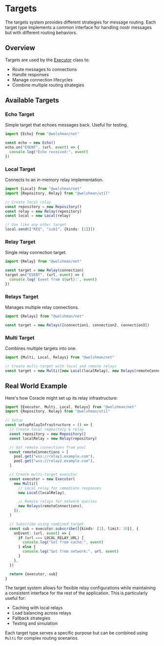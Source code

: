 # Targets

The targets system provides different strategies for message routing.
Each target type implements a common interface for handling nostr messages but with different routing behaviors.

## Overview

Targets are used by the [Executor](/net/executor.md) class to:

- Route messages to connections
- Handle responses
- Manage connection lifecycles
- Combine multiple routing strategies

## Available Targets

### Echo Target

Simple target that echoes messages back. Useful for testing.

```typescript
import {Echo} from "@welshman/net"

const echo = new Echo()
echo.on("EVENT", (url, event) => {
  console.log("Echo received:", event)
})
```

### Local Target

Connects to an in-memory relay implementation.

```typescript
import {Local} from "@welshman/net"
import {Repository, Relay} from "@welshman/util"

// Create local relay
const repository = new Repository()
const relay = new Relay(repository)
const local = new Local(relay)

// Use like any other target
local.send(["REQ", "sub1", {kinds: [1]}])
```

### Relay Target

Single relay connection target.

```typescript
import {Relay} from "@welshman/net"

const target = new Relay(connection)
target.on("EVENT", (url, event) => {
  console.log(`Event from ${url}:`, event)
})
```

### Relays Target

Manages multiple relay connections.

```typescript
import {Relays} from "@welshman/net"

const target = new Relays([connection1, connection2, connection3])
```

### Multi Target

Combines multiple targets into one.

```typescript
import {Multi, Local, Relays} from "@welshman/net"

// Create multi-target with local and remote relays
const target = new Multi([new Local(localRelay), new Relays(remoteConnections)])
```

## Real World Example

Here's how Coracle might set up its relay infrastructure:

```typescript
import {Executor, Multi, Local, Relays} from "@welshman/net"
import {Repository, Relay} from "@welshman/util"

// Setup
const setupRelayInfrastructure = () => {
  // Create local repository & relay
  const repository = new Repository()
  const localRelay = new Relay(repository)

  // Get remote connections from pool
  const remoteConnections = [
    pool.get("wss://relay1.example.com"),
    pool.get("wss://relay2.example.com"),
  ]

  // Create multi-target executor
  const executor = new Executor(
    new Multi([
      // Local relay for immediate responses
      new Local(localRelay),

      // Remote relays for network queries
      new Relays(remoteConnections),
    ]),
  )

  // Subscribe using combined target
  const sub = executor.subscribe([{kinds: [1], limit: 10}], {
    onEvent: (url, event) => {
      if (url === LOCAL_RELAY_URL) {
        console.log("Got from cache:", event)
      } else {
        console.log("Got from network:", url, event)
      }
    },
  })

  return {executor, sub}
}
```

The target system allows for flexible relay configurations while maintaining a consistent interface for the rest of the application. This is particularly useful for:

- Caching with local relays
- Load balancing across relays
- Fallback strategies
- Testing and simulation

Each target type serves a specific purpose but can be combined using `Multi` for complex routing scenarios.
